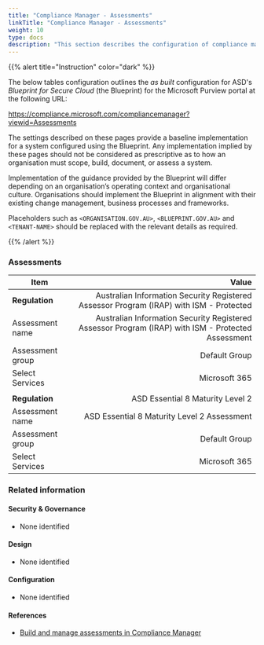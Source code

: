 ```yaml
---
title: "Compliance Manager - Assessments"
linkTitle: "Compliance Manager - Assessments"
weight: 10
type: docs
description: "This section describes the configuration of compliance manager assessments within Microsoft Purview associated with systems built according to the guidance provided by ASD's Blueprint for Secure Cloud."
---
```


{{% alert title="Instruction" color="dark" %}}

The below tables configuration outlines the *as built* configuration for ASD's *Blueprint for Secure Cloud* (the Blueprint) for the Microsoft Purview portal at the following URL:

<https://compliance.microsoft.com/compliancemanager?viewid=Assessments>

The settings described on these pages provide a baseline implementation for a system configured using the Blueprint. Any implementation implied by these pages should not be considered as prescriptive as to how an organisation must scope, build, document, or assess a system.

Implementation of the guidance provided by the Blueprint will differ depending on an organisation’s operating context and organisational culture. Organisations should implement the Blueprint in alignment with their existing change management, business processes and frameworks.

Placeholders such as `<ORGANISATION.GOV.AU>`, `<BLUEPRINT.GOV.AU>` and `<TENANT-NAME>` should be replaced with the relevant details as required.

{{% /alert %}}

### Assessments

| Item             |                                                                                              Value |
| ---------------- | -------------------------------------------------------------------------------------------------: |
| **Regulation**   |            Australian Information Security Registered Assessor Program (IRAP) with ISM - Protected |
| Assessment name  | Australian Information Security Registered Assessor Program (IRAP) with ISM - Protected Assessment |
| Assessment group |                                                                                      Default Group |
| Select Services  |                                                                                      Microsoft 365 |
|                  |                                                                                                    |
| **Regulation**   |                                                                   ASD Essential 8 Maturity Level 2 |
| Assessment name  |                                                        ASD Essential 8 Maturity Level 2 Assessment |
| Assessment group |                                                                                      Default Group |
| Select Services  |                                                                                      Microsoft 365 |

### Related information

#### Security & Governance

* None identified

#### Design

* None identified

#### Configuration

* None identified

#### References

* [Build and manage assessments in Compliance Manager](https://learn.microsoft.com/purview/compliance-manager-assessments)
